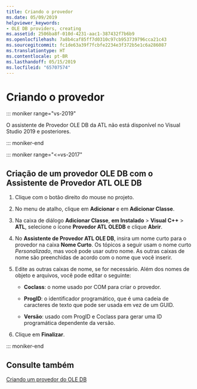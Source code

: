 ```yaml
---
title: Criando o provedor
ms.date: 05/09/2019
helpviewer_keywords:
- OLE DB providers, creating
ms.assetid: 2506ba8f-010d-4231-aac1-387432f7b6b9
ms.openlocfilehash: 7a8b4caf85ff7d0310c97cb953739796cca21c43
ms.sourcegitcommit: fc1de63a39f7fcbfe2234e3f372b5e1c6a286087
ms.translationtype: HT
ms.contentlocale: pt-BR
ms.lasthandoff: 05/15/2019
ms.locfileid: "65707574"
---
```

# <a name="creating-the-provider"></a>Criando o provedor

::: moniker range="vs-2019"

O assistente de Provedor OLE DB da ATL não está disponível no Visual Studio 2019 e posteriores.

::: moniker-end

::: moniker range="<=vs-2017"

## <a name="to-create-an-ole-db-provider-with-the-atl-ole-db-provider-wizard"></a>Criação de um provedor OLE DB com o Assistente de Provedor ATL OLE DB

1. Clique com o botão direito do mouse no projeto.

1. No menu de atalho, clique em **Adicionar** e em **Adicionar Classe**.

1. Na caixa de diálogo **Adicionar Classe**, **em Instalado** > **Visual C++**  > **ATL**, selecione o ícone **Provedor ATL OLEDB** e clique **Abrir**.

1. No **Assistente de Provedor ATL OLE DB**, insira um nome curto para o provedor na caixa **Nome Curto**. Os tópicos a seguir usam o nome curto *Personalizado*, mas você pode usar outro nome. As outras caixas de nome são preenchidas de acordo com o nome que você inserir.

1. Edite as outras caixas de nome, se for necessário. Além dos nomes de objeto e arquivos, você pode editar o seguinte:

   - **Coclass**: o nome usado por COM para criar o provedor.

   - **ProgID**: o identificador programático, que é uma cadeia de caracteres de texto que pode ser usada em vez de um GUID.

   - **Versão**: usado com ProgID e Coclass para gerar uma ID programática dependente da versão.

1. Clique em **Finalizar**.

::: moniker-end

## <a name="see-also"></a>Consulte também

[Criando um provedor do OLE DB](../../data/oledb/creating-an-ole-db-provider.md)
